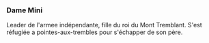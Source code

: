 ### Dame Mini
Leader de l'armee indépendante, fille du roi du Mont Tremblant.
S'est réfugiée a pointes-aux-trembles pour s'échapper de son père. 